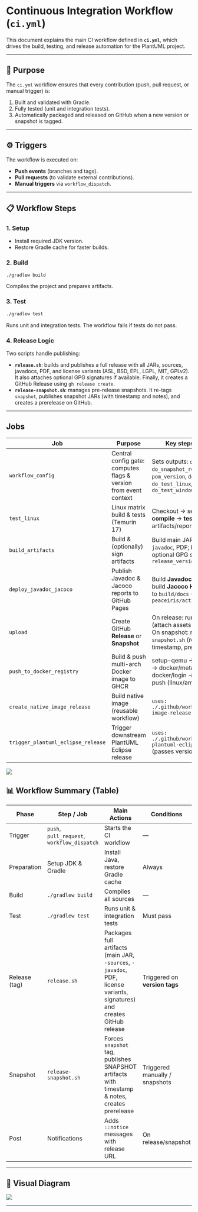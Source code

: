 # Continuous Integration Workflow (`ci.yml`)

This document explains the main CI workflow defined in **`ci.yml`**, which drives the build, testing, and release automation for the PlantUML project.

---

## 🎯 Purpose

The `ci.yml` workflow ensures that every contribution (push, pull request, or manual trigger) is:

1. Built and validated with Gradle.
2. Fully tested (unit and integration tests).
3. Automatically packaged and released on GitHub when a new version or snapshot is tagged.

---

## ⚙️ Triggers

The workflow is executed on:

* **Push events** (branches and tags).
* **Pull requests** (to validate external contributions).
* **Manual triggers** via `workflow_dispatch`.

---

## 📋 Workflow Steps

### 1. Setup

* Install required JDK version.
* Restore Gradle cache for faster builds.

### 2. Build

```bash
./gradlew build
```

Compiles the project and prepares artifacts.

### 3. Test

```bash
./gradlew test
```

Runs unit and integration tests. The workflow fails if tests do not pass.

### 4. Release Logic

Two scripts handle publishing:

* **`release.sh`**: builds and publishes a full release with all JARs, sources, javadocs, PDF, and license variants (ASL, BSD, EPL, LGPL, MIT, GPLv2). It also attaches optional GPG signatures if available. Finally, it creates a GitHub Release using `gh release create`.
* **`release-snapshot.sh`**: manages pre-release snapshots. It re-tags `snapshot`, publishes snapshot JARs (with timestamp and notes), and creates a prerelease on GitHub.

---

## Jobs


| Job                                | Purpose                                                          | Key steps / Outputs                                                                                                                         | Needs                                              | Condition                                                   |
| ---------------------------------- | ---------------------------------------------------------------- | ------------------------------------------------------------------------------------------------------------------------------------------- | -------------------------------------------------- | ----------------------------------------------------------- |
| `workflow_config`                  | Central config gate: computes flags & version from event context | Sets outputs: `do_release`, `do_snapshot_release`, `pom_version`, `do_javadoc`, `do_test_linux`, `do_test_windows`                          | —                                                  | —                                                           |
| `test_linux`                       | Linux matrix build & tests (Temurin 17)                          | Checkout → setup-java → **compile** → **test** → upload artifacts/reports                                                                   | `workflow_config`                                  | `if: do_test_linux == 'true'`                               |
| `build_artifacts`                  | Build & (optionally) sign artifacts                              | Build main JAR, `-sources`, `-javadoc`, PDF; license variants; optional GPG signing; **outputs** `release_version`                          | `workflow_config`                                  | —                                                           |
| `deploy_javadoc_jacoco`            | Publish Javadoc & Jacoco reports to GitHub Pages                 | Build **Javadoc** → run **tests** → build **Jacoco HTML** → move to `build/docs` → deploy with `peaceiris/actions-gh-pages`                 | `build_artifacts`, `test_linux`                    | `if: do_javadoc == 'true'`                                  |
| `upload`                           | Create GitHub **Release** or **Snapshot**                        | On release: run `release.sh` (attach assets & signatures). On snapshot: run `release-snapshot.sh` (retag `snapshot`, timestamp, prerelease) | `workflow_config`, `build_artifacts`, `test_linux` | `if: do_release == 'true' OR do_snapshot_release == 'true'` |
| `push_to_docker_registry`          | Build & push multi-arch Docker image to GHCR                     | setup-qemu → setup-buildx → docker/metadata → docker/login → docker/build-push (linux/amd64, arm64)                                         | `workflow_config`, `upload`, `test_linux`          | `if: do_release == 'true'`                                  |
| `create_native_image_release`      | Build native image (reusable workflow)                           | `uses: ./.github/workflows/native-image-release.yml`                                                                                        | `workflow_config`, `upload`                        | `if: do_release == 'true'`                                  |
| `trigger_plantuml_eclipse_release` | Trigger downstream PlantUML Eclipse release                      | `uses: ./.github/workflows/trigger-plantuml-eclipse-release.yml` (passes version/ref/sha)                                                   | `workflow_config`, `upload`, `build_artifacts`     | `if: do_release == 'true' OR do_snapshot_release == 'true'` |


[![](https://img.plantuml.biz/plantuml/svg/ZP9DRWCX38NtIDnXBf0hL96wwYai1ppK2O4Hc2Hp-xXJfMBofwv0VXysxydRAbYa7QCrmX9f-FmQzdbN1qyJ9K_9CLLhh2da15DGufpBOOpv32wdaKCl2LM1oAbT-kgkSVIWOtX49xMNT4hCC-pnX3uxFLrskGUQwkZxojJgDqW6vGzKe53WAcNk4LS8XI2Xy8c0ZnX8kKXOQVNRmY5eYobY-ea0o4MUQiTQSsTss6m-LYwVwGz-DTk_9mlnmlRTmtVeGyjRKCzwt3HhVczByMMEA-fjb2loFsbkTQMMNRi2)](https://editor.plantuml.com/uml/ZP9DRWCX38NtIDnXBf0hL96wwYai1ppK2O4Hc2Hp-xXJfMBofwv0VXysxydRAbYa7QCrmX9f-FmQzdbN1qyJ9K_9CLLhh2da15DGufpBOOpv32wdaKCl2LM1oAbT-kgkSVIWOtX49xMNT4hCC-pnX3uxFLrskGUQwkZxojJgDqW6vGzKe53WAcNk4LS8XI2Xy8c0ZnX8kKXOQVNRmY5eYobY-ea0o4MUQiTQSsTss6m-LYwVwGz-DTk_9mlnmlRTmtVeGyjRKCzwt3HhVczByMMEA-fjb2loFsbkTQMMNRi2)


## 📊 Workflow Summary (Table)

| Phase         | Step / Job                                  | Main Actions                                                                                                             | Conditions                     | Outputs                       |
| ------------- | ------------------------------------------- | ------------------------------------------------------------------------------------------------------------------------ | ------------------------------ | ----------------------------- |
| Trigger       | `push`, `pull_request`, `workflow_dispatch` | Starts the CI workflow                                                                                                   | —                              | Execution context             |
| Preparation   | Setup JDK & Gradle                          | Install Java, restore Gradle cache                                                                                       | Always                         | Faster builds                 |
| Build         | `./gradlew build`                           | Compiles all sources                                                                                                     | —                              | Compiled JARs                 |
| Test          | `./gradlew test`                            | Runs unit & integration tests                                                                                            | Must pass                      | Test reports                  |
| Release (tag) | `release.sh`                                | Packages full artifacts (main JAR, `-sources`, `-javadoc`, PDF, license variants, signatures) and creates GitHub release | Triggered on **version tags**  | GitHub Release with assets    |
| Snapshot      | `release-snapshot.sh`                       | Forces `snapshot` tag, publishes SNAPSHOT artifacts with timestamp & notes, creates prerelease                           | Triggered manually / snapshots | GitHub prerelease with assets |
| Post          | Notifications                               | Adds `::notice` messages with release URL                                                                                | On release/snapshot            | Release log & traceability    |

---

## 🔄 Visual Diagram

[![](https://img.plantuml.biz/plantuml/svg/lLFDRjim3BuRy3iGFHJ9chN0ZibXJPer_KcR80bsBHYRbhNAaYR92NhhE-mDzcXxab6sCwGeTjXb5uFqHv7yFfANFg0BTQNI9CYW2AvkmKfBIcg2NYRFNohLXr-lFs1IIvMpzHCsv4DZh4WHUagJDF7FKbjqM45bjCbAPog2u6ewXdo9kTbBBQ10vTz0O-VC_ieeus2YC7i-nbQK1TH2qSIudDnVegPKOAt2jT7X4Rdus4bKJMkHOPeCDquAGSwFqgGmZjy236tjoyu752XrzrUf9qVVQoRw7jspMoYpVygbjnYoc81q3ctID945zBvo7Maq11IV-n1Aqj1x8Tzl4gmfr1RkflTm1ZE7EQkUOLRIg455ysSFsqRlCmXj4m0nRvJUm-B-NL9-k6H1K10mMrbW5loe1RG91Coz3AqFpUmUc0xSZLTSmPlQPUJP-eOxdb1s76SLwhWV7srUnFXZR2upqfvWXworviPwu_Ly09FrT01VbcpDP_7xSBiP05kxJ_tZrmiRM29KuANG66h7BNmuHz-LZvB6rZjsCnbkwkrXvQ0dId2TdJd2GFs6Bga8QdCGvHgbQgLiOPtBWiV5KL7EjKRhInF-sumsA2uSyLR0YUzgdumEywktIleIre_ZvVfciObgnw44MN56hEpehHJMKQV0FpB_4pLiR_gqlMZUNrYkBfRjIJ2w8ciSKpa5POHljppcY2TbR9fSii-RyHi0)](https://editor.plantuml.com/uml/lLFDRjim3BuRy3iGFHJ9chN0ZibXJPer_KcR80bsBHYRbhNAaYR92NhhE-mDzcXxab6sCwGeTjXb5uFqHv7yFfANFg0BTQNI9CYW2AvkmKfBIcg2NYRFNohLXr-lFs1IIvMpzHCsv4DZh4WHUagJDF7FKbjqM45bjCbAPog2u6ewXdo9kTbBBQ10vTz0O-VC_ieeus2YC7i-nbQK1TH2qSIudDnVegPKOAt2jT7X4Rdus4bKJMkHOPeCDquAGSwFqgGmZjy236tjoyu752XrzrUf9qVVQoRw7jspMoYpVygbjnYoc81q3ctID945zBvo7Maq11IV-n1Aqj1x8Tzl4gmfr1RkflTm1ZE7EQkUOLRIg455ysSFsqRlCmXj4m0nRvJUm-B-NL9-k6H1K10mMrbW5loe1RG91Coz3AqFpUmUc0xSZLTSmPlQPUJP-eOxdb1s76SLwhWV7srUnFXZR2upqfvWXworviPwu_Ly09FrT01VbcpDP_7xSBiP05kxJ_tZrmiRM29KuANG66h7BNmuHz-LZvB6rZjsCnbkwkrXvQ0dId2TdJd2GFs6Bga8QdCGvHgbQgLiOPtBWiV5KL7EjKRhInF-sumsA2uSyLR0YUzgdumEywktIleIre_ZvVfciObgnw44MN56hEpehHJMKQV0FpB_4pLiR_gqlMZUNrYkBfRjIJ2w8ciSKpa5POHljppcY2TbR9fSii-RyHi0)

---

